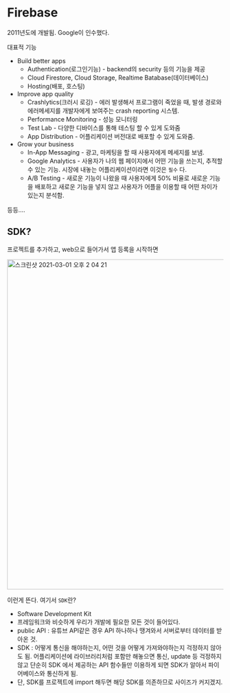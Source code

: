 # Firebase

2011년도에 개발됨. Google이 인수했다.

대표적 기능

- Build better apps
  - Authentication(로그인기능) - backend의 security 등의 기능을 제공
  - Cloud Firestore, Cloud Storage, Realtime Batabase(데이터베이스)
  - Hosting(배포, 호스팅)
- Improve app quality
  - Crashlytics(크러시 로깅) - 에러 발생해서 프로그램이 죽었을 때, 발생 경로와 에러메세지를 개발자에게 보여주는 crash reporting 시스템.
  - Performance Monitoring - 성능 모니터링
  - Test Lab - 다양한 디바이스를 통해 테스팅 할 수 있게 도와줌
  - App Distribution - 어플리케이션 버전대로 배포할 수 있게 도와줌.
- Grow your business
  - In-App Messaging - 광고, 마케팅을 할 때 사용자에게 메세지를 보냄.
  - Google Analytics - 사용자가 나의 웹 페이지에서 어떤 기능을 쓰는지, 추적할 수 있는 기능. 시장에 내놓는 어플리케이션이라면 이것은 `필수` 다.
  - A/B Testing - 새로운 기능이 나왔을 때 사용자에게 50% 비율로 새로운 기능을 배포하고 새로운 기능을 넣지 않고 사용자가 어플을 이용할 때 어떤 차이가 있는지 분석함.

등등....



## SDK?

프로젝트를 추가하고, web으로 들어가서 앱 등록을 시작하면 

<img width="769" alt="스크린샷 2021-03-01 오후 2 04 21" src="https://user-images.githubusercontent.com/59427983/109454249-21c2d880-7a97-11eb-83dc-0b3a605ea802.png">

이런게 뜬다. 여기서 `SDK`란?

- Software Development Kit
- 프레임워크와 비슷하게 우리가 개발에 필요한 모든 것이 들어있다.
- public API : 유튜브 API같은 경우 API 하나하나 땡겨와서 서버로부터 데이터를 받아온 것.
- SDK : 어떻게 통신을 해야하는지, 어떤 것을 어떻게 가져와야하는지 걱정하지 않아도 됨. 어플리케이션에 라이브러리처럼 포함만 해놓으면 통신, update 등 걱정하지 않고 단순히 SDK 에서 제공하는 API 함수들만 이용하게 되면 SDK가 알아서 파이어베이스와 통신하게 됨.
- 단, SDK를 프로젝트에 import 해두면 해당 SDK를 의존하므로 사이즈가 커지겠지.